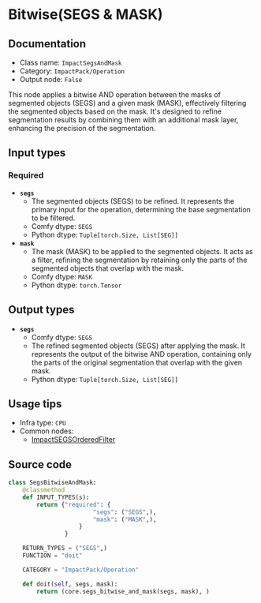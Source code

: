 # Bitwise(SEGS & MASK)
## Documentation
- Class name: `ImpactSegsAndMask`
- Category: `ImpactPack/Operation`
- Output node: `False`

This node applies a bitwise AND operation between the masks of segmented objects (SEGS) and a given mask (MASK), effectively filtering the segmented objects based on the mask. It's designed to refine segmentation results by combining them with an additional mask layer, enhancing the precision of the segmentation.
## Input types
### Required
- **`segs`**
    - The segmented objects (SEGS) to be refined. It represents the primary input for the operation, determining the base segmentation to be filtered.
    - Comfy dtype: `SEGS`
    - Python dtype: `Tuple[torch.Size, List[SEG]]`
- **`mask`**
    - The mask (MASK) to be applied to the segmented objects. It acts as a filter, refining the segmentation by retaining only the parts of the segmented objects that overlap with the mask.
    - Comfy dtype: `MASK`
    - Python dtype: `torch.Tensor`
## Output types
- **`segs`**
    - Comfy dtype: `SEGS`
    - The refined segmented objects (SEGS) after applying the mask. It represents the output of the bitwise AND operation, containing only the parts of the original segmentation that overlap with the given mask.
    - Python dtype: `Tuple[torch.Size, List[SEG]]`
## Usage tips
- Infra type: `CPU`
- Common nodes:
    - [ImpactSEGSOrderedFilter](../../ComfyUI-Impact-Pack/Nodes/ImpactSEGSOrderedFilter.md)



## Source code
```python
class SegsBitwiseAndMask:
    @classmethod
    def INPUT_TYPES(s):
        return {"required": {
                        "segs": ("SEGS",),
                        "mask": ("MASK",),
                    }
                }

    RETURN_TYPES = ("SEGS",)
    FUNCTION = "doit"

    CATEGORY = "ImpactPack/Operation"

    def doit(self, segs, mask):
        return (core.segs_bitwise_and_mask(segs, mask), )

```
